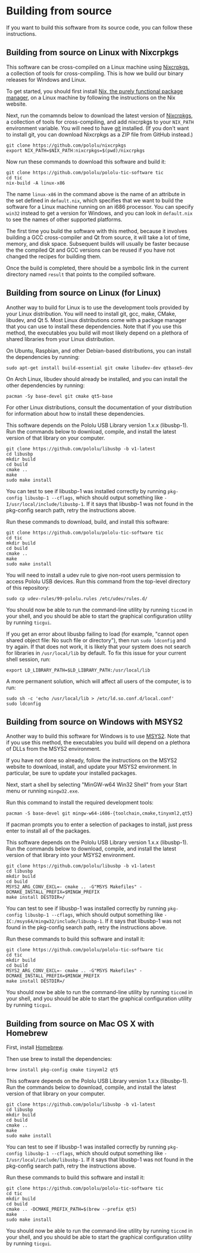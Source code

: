 # Building from source

If you want to build this software from its source code, you can follow these
instructions.


## Building from source on Linux with Nixcrpkgs

This software can be cross-compiled on a Linux machine using
[Nixcrpkgs](https://github.com/pololu/nixcrpkgs), a collection of tools for
cross-compiling.  This is how we build our binary releases for Windows and
Linux.

To get started, you should first install [Nix, the purely functional
package manager](http://nixos.org/nix/), on a Linux machine by following the
instructions on the Nix website.

Next, run the comamnds below to download the latest version of
[Nixcrpkgs](https://github.com/pololu/nixcrpkgs), a collection of tools for
cross-compiling, and add nixcrpkgs to your `NIX_PATH` environment variable.  You
will need to have [git](https://git-scm.com/) installed.  (If you don't want to
install git, you can download Nixcrpkgs as a ZIP file from GitHub instead.)

    git clone https://github.com/pololu/nixcrpkgs
    export NIX_PATH=$NIX_PATH:nixcrpkgs=$(pwd)/nixcrpkgs

Now run these commands to download this software and build it:

    git clone https://github.com/pololu/pololu-tic-software tic
    cd tic
    nix-build -A linux-x86

The name `linux-x86` in the command above is the name of an attribute in the set
defined in `default.nix`, which specifies that we want to build the software
for a Linux machine running on an i686 processor.  You can specify `win32`
instead to get a version for Windows, and you can look in `default.nix` to see
the names of other supported platforms.

The first time you build the software with this method, because it involves
building a GCC cross-compiler and Qt from source, it will take a lot of time,
memory, and disk space.  Subsequent builds will usually be faster because the
the compiled Qt and GCC versions can be reused if you have not changed the
recipes for building them.

Once the build is completed, there should be a symbolic link in the current
directory named `result` that points to the compiled software.


## Building from source on Linux (for Linux)

Another way to build for Linux is to use the development tools provided by your
Linux distribution.  You will need to install git, gcc, make, CMake, libudev,
and Qt 5.  Most Linux distributions come with a package manager that you can use
to install these dependencies.  Note that if you use this method, the
executables you build will most likely depend on a plethora of shared libraries
from your Linux distribution.

On Ubuntu, Raspbian, and other Debian-based distributions, you can install the
dependencies by running:

    sudo apt-get install build-essential git cmake libudev-dev qtbase5-dev

On Arch Linux, libudev should already be installed, and you can install the
other dependencies by running:

    pacman -Sy base-devel git cmake qt5-base

For other Linux distributions, consult the documentation of your distribution
for information about how to install these dependencies.

This software depends on the Pololu USB Library version 1.x.x (libusbp-1).  Run
the commands below to download, compile, and install the latest version of that
library on your computer.

    git clone https://github.com/pololu/libusbp -b v1-latest
    cd libusbp
    mkdir build
    cd build
    cmake ..
    make
    sudo make install

You can test to see if libusbp-1 was installed correctly by running
`pkg-config libusbp-1 --cflags`,
which should output something like
`-I/usr/local/include/libusbp-1`.
If it says that libusbp-1 was not found in the pkg-config search path,
retry the instructions above.

Run these commands to download, build, and install this software:

    git clone https://github.com/pololu/pololu-tic-software tic
    cd tic
    mkdir build
    cd build
    cmake ..
    make
    sudo make install

You will need to install a udev rule to give non-root users permission to access
Pololu USB devices. Run this command from the top-level directory of this
repository:

    sudo cp udev-rules/99-pololu.rules /etc/udev/rules.d/

You should now be able to run the command-line utility by running `ticcmd` in
your shell, and you should be able to start the graphical configuration utility
by running `ticgui`.

If you get an error about libusbp failing to load (for example,
"cannot open shared object file: No such file or directory"), then
run `sudo ldconfig` and try again.  If that does not work, it is likely that
your system does not search for libraries in `/usr/local/lib`
by default.  To fix this issue for your current shell session, run:

    export LD_LIBRARY_PATH=$LD_LIBRARY_PATH:/usr/local/lib

A more permanent solution, which will affect all users of the computer, is to
run:

    sudo sh -c 'echo /usr/local/lib > /etc/ld.so.conf.d/local.conf'
    sudo ldconfig


## Building from source on Windows with MSYS2

Another way to build this software for Windows is to use
[MSYS2](http://msys2.github.io/).  Note that if you use this method, the
executables you build will depend on a plethora of DLLs from the MSYS2
environment.

If you have not done so already, follow the instructions on the MSYS2 website to
download, install, and update your MSYS2 environment.  In particular, be sure to
update your installed packages.

Next, start a shell by selecting "MinGW-w64 Win32 Shell" from your Start menu or
running `mingw32.exe`.

Run this command to install the required development tools:

    pacman -S base-devel git mingw-w64-i686-{toolchain,cmake,tinyxml2,qt5}

If pacman prompts you to enter a selection of packages to install, just press
enter to install all of the packages.

This software depends on the Pololu USB Library version 1.x.x (libusbp-1).  Run
the commands below to download, compile, and install the latest version of that
library into your MSYS2 environment.

    git clone https://github.com/pololu/libusbp -b v1-latest
    cd libusbp
    mkdir build
    cd build
    MSYS2_ARG_CONV_EXCL=- cmake .. -G"MSYS Makefiles" -DCMAKE_INSTALL_PREFIX=$MINGW_PREFIX
    make install DESTDIR=/

You can test to see if libusbp-1 was installed correctly by running
`pkg-config libusbp-1 --cflags`,
which should output something like
`-IC:/msys64/mingw32/include/libusbp-1`.
If it says that libusbp-1 was not found in the pkg-config search path,
retry the instructions above.

Run these commands to build this software and install it:

    git clone https://github.com/pololu/pololu-tic-software tic
    cd tic
    mkdir build
    cd build
    MSYS2_ARG_CONV_EXCL=- cmake .. -G"MSYS Makefiles" -DCMAKE_INSTALL_PREFIX=$MINGW_PREFIX
    make install DESTDIR=/

You should now be able to run the command-line utility by running `ticcmd` in
your shell, and you should be able to start the graphical configuration utility
by running `ticgui`.


## Building from source on Mac OS X with Homebrew

First, install [Homebrew](http://brew.sh/).

Then use brew to install the dependencies:

    brew install pkg-config cmake tinyxml2 qt5

This software depends on the Pololu USB Library version 1.x.x (libusbp-1).  Run
the commands below to download, compile, and install the latest version of that
library on your computer.

    git clone https://github.com/pololu/libusbp -b v1-latest
    cd libusbp
    mkdir build
    cd build
    cmake ..
    make
    sudo make install

You can test to see if libusbp-1 was installed correctly by running
`pkg-config libusbp-1 --cflags`,
which should output something like
`-I/usr/local/include/libusbp-1`.
If it says that libusbp-1 was not found in the pkg-config search path,
retry the instructions above.

Run these commands to build this software and install it:

    git clone https://github.com/pololu/pololu-tic-software tic
    cd tic
    mkdir build
    cd build
    cmake .. -DCMAKE_PREFIX_PATH=$(brew --prefix qt5)
    make
    sudo make install

You should now be able to run the command-line utility by running `ticcmd` in
your shell, and you should be able to start the graphical configuration utility
by running `ticgui`.
